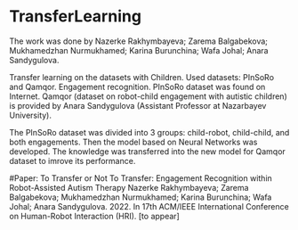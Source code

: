 # TransferLearning
The work was done by Nazerke Rakhymbayeva; Zarema Balgabekova; Mukhamedzhan Nurmukhamed; Karina Burunchina; Wafa Johal; Anara Sandygulova.

Transfer learning on the datasets with Children. Used datasets: PInSoRo and Qamqor. Engagement recognition.
PInSoRo dataset was found on Internet. Qamqor (dataset on robot-child engagement with autistic children) is provided by Anara Sandygulova (Assistant Professor at Nazarbayev University).

The PInSoRo dataset was divided into 3 groups: child-robot, child-child, and both engagements. Then the model based on Neural Networks was developed. The knowledge was transferred into the new model for Qamqor dataset to imrove its performance.  

#Paper:
To Transfer or Not To Transfer: Engagement Recognition within Robot-Assisted Autism Therapy
Nazerke Rakhymbayeva; Zarema Balgabekova; Mukhamedzhan Nurmukhamed; Karina Burunchina; Wafa Johal; Anara Sandygulova.
2022. In 17th ACM/IEEE International Conference on Human-Robot Interaction (HRI). [to appear] 

